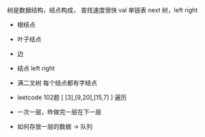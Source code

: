 树是数据结构，结点构成，
查找速度很快
val
单链表 next
树，left right 

- 根结点
- 叶子结点
- 边
- 结点 left right 
- 满二叉树 每个结点都有字结点

- leetcode 102题
[
    [3],[9,20],[15,7]
]
遍历 
- 一次一层，昨做完一层在下一层
- 如何存放一层的数据 -> 队列